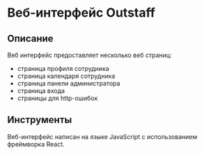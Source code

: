 # Веб-интерфейс Outstaff

## Описание

Веб интерфейс предоставляет несколько веб страниц:
 - страница профиля сотрудника
 - страница календаря сотрудника
 - страница панели администратора
 - страница входа
 - страницы для http-ошибок

## Инструменты

Веб-интерфейс написан на языке JavaScript с использованием фреймворка React.
